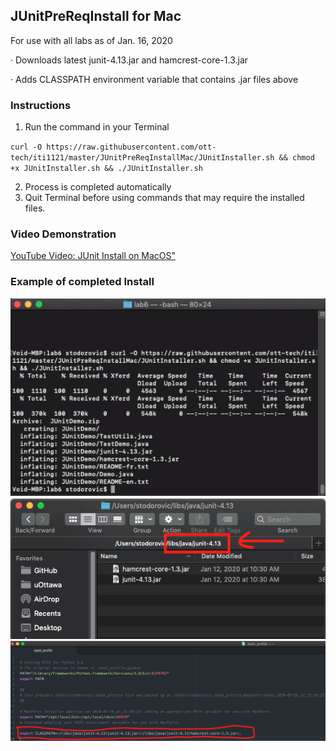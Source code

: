 ## JUnitPreReqInstall for Mac

For use with all labs as of Jan. 16, 2020

·  Downloads latest junit-4.13.jar and hamcrest-core-1.3.jar

·   Adds CLASSPATH environment variable that contains .jar files above

### Instructions

1.  Run the command in your Terminal

`curl -O https://raw.githubusercontent.com/ott-tech/iti1121/master/JUnitPreReqInstallMac/JUnitInstaller.sh && chmod +x JUnitInstaller.sh && ./JUnitInstaller.sh`

2.   Process is completed automatically
3.   Quit Terminal before using commands that may require the installed files.   
### Video Demonstration

[YouTube Video: JUnit Install on MacOS"](http://www.youtube.com/watch?v=RX8NSHJieds "JUnit Install on MacOS")





### Example of completed Install

![completed_install_cmd.png](images/completed_install_cmd.png)
![completed_install_explorer.png](images/completed_install_explorer.png)
![completed_install_envirovar.png](images/completed_install_envirovar.png)
